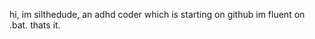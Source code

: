 hi, im silthedude, an adhd coder which is starting on github
im fluent on .bat. thats it.

<!---
silthedude/silthedude is a ✨ special ✨ repository because its `README.md` (this file) appears on your GitHub profile.
You can click the Preview link to take a look at your changes.
--->

